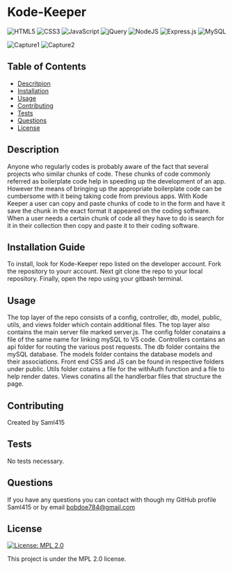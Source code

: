 # Kode-Keeper
![HTML5](https://img.shields.io/badge/html5-%23E34F26.svg?style=for-the-badge&logo=html5&logoColor=white) ![CSS3](https://img.shields.io/badge/css3-%231572B6.svg?style=for-the-badge&logo=css3&logoColor=white) ![JavaScript](https://img.shields.io/badge/javascript-%23323330.svg?style=for-the-badge&logo=javascript&logoColor=%23F7DF1E) ![jQuery](https://img.shields.io/badge/jquery-%230769AD.svg?style=for-the-badge&logo=jquery&logoColor=white)   ![NodeJS](https://img.shields.io/badge/node.js-6DA55F?style=for-the-badge&logo=node.js&logoColor=white) ![Express.js](https://img.shields.io/badge/express.js-%23404d59.svg?style=for-the-badge&logo=express&logoColor=%2361DAFB) ![MySQL](https://img.shields.io/badge/mysql-%2300f.svg?style=for-the-badge&logo=mysql&logoColor=white) 

![Capture1](https://user-images.githubusercontent.com/81829274/135153217-2161f0e3-8e72-4a8f-8f34-a14a53d92199.PNG)
![Capture2](https://user-images.githubusercontent.com/81829274/135153223-2cd14c26-8801-4575-b2c2-7ef6f6049dc1.PNG)


## Table of Contents

- [Descritpion](#description)
- [Installation](#installation)
- [Usage](#usage)
- [Contributing](#contributing)
- [Tests](#tests)
- [Questions](#questions)
- [License](#license)

## Description

Anyone who regularly codes is probably aware of the fact that several projects who similar chunks of code. These chunks of code commonly referred as boilerplate code help in speeding up the development of an app. However the means of bringing up the appropriate boilerplate code can be cumbersome with it being taking code from previous apps. With Kode Keeper a user can copy and paste chunks of code to in the form and have it save the chunk in the exact format it appeared on the coding software. When a user needs a certain chunk of code all they have to do is search for it in their collection then copy and paste it to their coding software.

## Installation Guide

To install, look for Kode-Keeper repo listed on the developer account. Fork the repository to yourr account. Next git clone the repo to your local repository. Finally, open the repo using your gitbash terminal.

## Usage

The top layer of the repo consists of a config, controller, db, model, public, utils, and views folder which contain additional files. The top layer also contains the main server file marked server.js. The config folder conatains a file of the same name for linking mySQL to VS code. Controllers contains an api folder for routing the various post requests. The db folder contains the mySQL database. The models folder contains the database models and their associations. Front end CSS and JS can be found in respective folders under public. Utils folder cotains a file for the withAuth function and a file to help render dates. Views conatins all the handlerbar files that structure the page.

## Contributing

Created by Saml415

## Tests

No tests necessary.

## Questions

If you have any questions you can contact with though my GitHub profile Saml415 or by email bobdoe784@gmail.com

## License

[![License: MPL 2.0](https://img.shields.io/badge/License-MPL%202.0-brightgreen.svg)](https://opensource.org/licenses/MPL-2.0)

This project is under the MPL 2.0 license.

